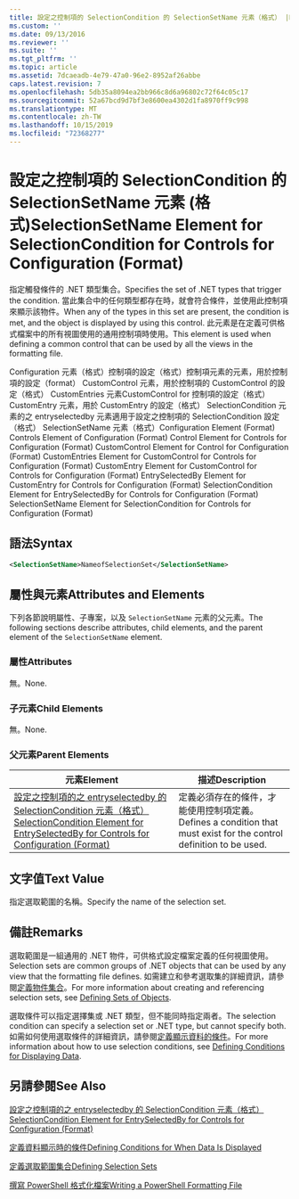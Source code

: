 ```yaml
---
title: 設定之控制項的 SelectionCondition 的 SelectionSetName 元素（格式） |Microsoft Docs
ms.custom: ''
ms.date: 09/13/2016
ms.reviewer: ''
ms.suite: ''
ms.tgt_pltfrm: ''
ms.topic: article
ms.assetid: 7dcaeadb-4e79-47a0-96e2-8952af26abbe
caps.latest.revision: 7
ms.openlocfilehash: 5db35a8094ea2bb966c8d6a96802c72f64c05c17
ms.sourcegitcommit: 52a67bcd9d7bf3e8600ea4302d1fa8970ff9c998
ms.translationtype: MT
ms.contentlocale: zh-TW
ms.lasthandoff: 10/15/2019
ms.locfileid: "72368277"
---
```

# <a name="selectionsetname-element-for-selectioncondition-for-controls-for-configuration-format"></a><span data-ttu-id="30cb9-102">設定之控制項的 SelectionCondition 的 SelectionSetName 元素 (格式)</span><span class="sxs-lookup"><span data-stu-id="30cb9-102">SelectionSetName Element for SelectionCondition for Controls for Configuration (Format)</span></span>

<span data-ttu-id="30cb9-103">指定觸發條件的 .NET 類型集合。</span><span class="sxs-lookup"><span data-stu-id="30cb9-103">Specifies the set of .NET types that trigger the condition.</span></span> <span data-ttu-id="30cb9-104">當此集合中的任何類型都存在時，就會符合條件，並使用此控制項來顯示該物件。</span><span class="sxs-lookup"><span data-stu-id="30cb9-104">When any of the types in this set are present, the condition is met, and the object is displayed by using this control.</span></span> <span data-ttu-id="30cb9-105">此元素是在定義可供格式檔案中的所有視圖使用的通用控制項時使用。</span><span class="sxs-lookup"><span data-stu-id="30cb9-105">This element is used when defining a common control that can be used by all the views in the formatting file.</span></span>

<span data-ttu-id="30cb9-106">Configuration 元素（格式）控制項的設定（格式）控制項元素的元素，用於控制項的設定（format） CustomControl 元素，用於控制項的 CustomControl 的設定（格式） CustomEntries 元素CustomControl for 控制項的設定（格式） CustomEntry 元素，用於 CustomEntry 的設定（格式） SelectionCondition 元素的之 entryselectedby 元素適用于設定之控制項的 SelectionCondition 設定（格式） SelectionSetName 元素（格式）</span><span class="sxs-lookup"><span data-stu-id="30cb9-106">Configuration Element (Format) Controls Element of Configuration (Format) Control Element for Controls for Configuration (Format) CustomControl Element for Control for Configuration (Format) CustomEntries Element for CustomControl for Controls for Configuration (Format) CustomEntry Element for CustomControl for Controls for Configuration (Format) EntrySelectedBy Element for CustomEntry for Controls for Configuration (Format) SelectionCondition Element for EntrySelectedBy for Controls for Configuration (Format) SelectionSetName Element for SelectionCondition for Controls for Configuration (Format)</span></span>

## <a name="syntax"></a><span data-ttu-id="30cb9-107">語法</span><span class="sxs-lookup"><span data-stu-id="30cb9-107">Syntax</span></span>

```xml
<SelectionSetName>NameofSelectionSet</SelectionSetName>
```

## <a name="attributes-and-elements"></a><span data-ttu-id="30cb9-108">屬性與元素</span><span class="sxs-lookup"><span data-stu-id="30cb9-108">Attributes and Elements</span></span>

<span data-ttu-id="30cb9-109">下列各節說明屬性、子專案，以及 `SelectionSetName` 元素的父元素。</span><span class="sxs-lookup"><span data-stu-id="30cb9-109">The following sections describe attributes, child elements, and the parent element of the `SelectionSetName` element.</span></span>

### <a name="attributes"></a><span data-ttu-id="30cb9-110">屬性</span><span class="sxs-lookup"><span data-stu-id="30cb9-110">Attributes</span></span>

<span data-ttu-id="30cb9-111">無。</span><span class="sxs-lookup"><span data-stu-id="30cb9-111">None.</span></span>

### <a name="child-elements"></a><span data-ttu-id="30cb9-112">子元素</span><span class="sxs-lookup"><span data-stu-id="30cb9-112">Child Elements</span></span>

<span data-ttu-id="30cb9-113">無。</span><span class="sxs-lookup"><span data-stu-id="30cb9-113">None.</span></span>

### <a name="parent-elements"></a><span data-ttu-id="30cb9-114">父元素</span><span class="sxs-lookup"><span data-stu-id="30cb9-114">Parent Elements</span></span>

|<span data-ttu-id="30cb9-115">元素</span><span class="sxs-lookup"><span data-stu-id="30cb9-115">Element</span></span>|<span data-ttu-id="30cb9-116">描述</span><span class="sxs-lookup"><span data-stu-id="30cb9-116">Description</span></span>|
|-------------|-----------------|
|[<span data-ttu-id="30cb9-117">設定之控制項的之 entryselectedby 的 SelectionCondition 元素（格式）</span><span class="sxs-lookup"><span data-stu-id="30cb9-117">SelectionCondition Element for EntrySelectedBy for Controls for Configuration (Format)</span></span>](./selectioncondition-element-for-entryselectedby-for-controls-for-configuration-format.md)|<span data-ttu-id="30cb9-118">定義必須存在的條件，才能使用控制項定義。</span><span class="sxs-lookup"><span data-stu-id="30cb9-118">Defines a condition that must exist for the control definition to be used.</span></span>|

## <a name="text-value"></a><span data-ttu-id="30cb9-119">文字值</span><span class="sxs-lookup"><span data-stu-id="30cb9-119">Text Value</span></span>

<span data-ttu-id="30cb9-120">指定選取範圍的名稱。</span><span class="sxs-lookup"><span data-stu-id="30cb9-120">Specify the name of the selection set.</span></span>

## <a name="remarks"></a><span data-ttu-id="30cb9-121">備註</span><span class="sxs-lookup"><span data-stu-id="30cb9-121">Remarks</span></span>

<span data-ttu-id="30cb9-122">選取範圍是一組通用的 .NET 物件，可供格式設定檔案定義的任何視圖使用。</span><span class="sxs-lookup"><span data-stu-id="30cb9-122">Selection sets are common groups of .NET objects that can be used by any view that the formatting file defines.</span></span> <span data-ttu-id="30cb9-123">如需建立和參考選取集的詳細資訊，請參閱[定義物件集合](./defining-selection-sets.md)。</span><span class="sxs-lookup"><span data-stu-id="30cb9-123">For more information about creating and referencing selection sets, see [Defining Sets of Objects](./defining-selection-sets.md).</span></span>

<span data-ttu-id="30cb9-124">選取條件可以指定選擇集或 .NET 類型，但不能同時指定兩者。</span><span class="sxs-lookup"><span data-stu-id="30cb9-124">The selection condition can specify a selection set or .NET type, but cannot specify both.</span></span> <span data-ttu-id="30cb9-125">如需如何使用選取條件的詳細資訊，請參閱[定義顯示資料的條件](./defining-conditions-for-displaying-data.md)。</span><span class="sxs-lookup"><span data-stu-id="30cb9-125">For more information about how to use selection conditions, see [Defining Conditions for Displaying Data](./defining-conditions-for-displaying-data.md).</span></span>

## <a name="see-also"></a><span data-ttu-id="30cb9-126">另請參閱</span><span class="sxs-lookup"><span data-stu-id="30cb9-126">See Also</span></span>

[<span data-ttu-id="30cb9-127">設定之控制項的之 entryselectedby 的 SelectionCondition 元素（格式）</span><span class="sxs-lookup"><span data-stu-id="30cb9-127">SelectionCondition Element for EntrySelectedBy for Controls for Configuration (Format)</span></span>](./selectioncondition-element-for-entryselectedby-for-controls-for-configuration-format.md)

[<span data-ttu-id="30cb9-128">定義資料顯示時的條件</span><span class="sxs-lookup"><span data-stu-id="30cb9-128">Defining Conditions for When Data Is Displayed</span></span>](./defining-conditions-for-displaying-data.md)

[<span data-ttu-id="30cb9-129">定義選取範圍集合</span><span class="sxs-lookup"><span data-stu-id="30cb9-129">Defining Selection Sets</span></span>](./defining-selection-sets.md)

[<span data-ttu-id="30cb9-130">撰寫 PowerShell 格式化檔案</span><span class="sxs-lookup"><span data-stu-id="30cb9-130">Writing a PowerShell Formatting File</span></span>](./writing-a-powershell-formatting-file.md)
